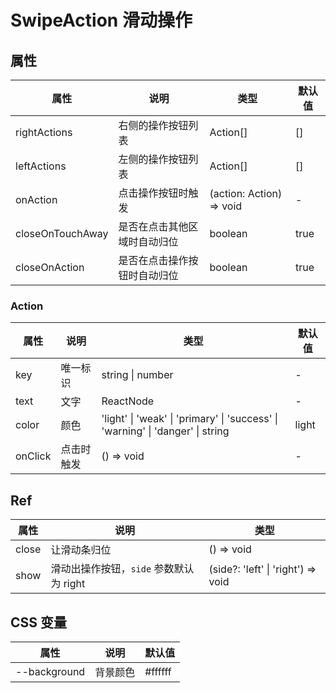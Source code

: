# SwipeAction 滑动操作

<code src="./demos/demo1.tsx"></code>

## 属性

| 属性             | 说明                         | 类型                     | 默认值 |
| ---------------- | ---------------------------- | ------------------------ | ------ |
| rightActions     | 右侧的操作按钮列表           | Action\[]                | \[]    |
| leftActions      | 左侧的操作按钮列表           | Action\[]                | \[]    |
| onAction         | 点击操作按钮时触发           | (action: Action) => void | -      |
| closeOnTouchAway | 是否在点击其他区域时自动归位 | boolean                  | true   |
| closeOnAction    | 是否在点击操作按钮时自动归位 | boolean                  | true   |

### Action

| 属性    | 说明       | 类型                                                                           | 默认值 |
| ------- | ---------- | ------------------------------------------------------------------------------ | ------ |
| key     | 唯一标识   | string \| number                                                               | -      |
| text    | 文字       | ReactNode                                                                      | -      |
| color   | 颜色       | 'light' \| 'weak' \| 'primary' \| 'success' \| 'warning' \| 'danger' \| string | light  |
| onClick | 点击时触发 | () => void                                                                     | -      |

## Ref

| 属性  | 说明                                    | 类型                               |
| ----- | --------------------------------------- | ---------------------------------- |
| close | 让滑动条归位                            | () => void                         |
| show  | 滑动出操作按钮，`side` 参数默认为 right | (side?: 'left' \| 'right') => void |

## CSS 变量

| 属性         | 说明     | 默认值  |
| ------------ | -------- | ------- |
| --background | 背景颜色 | #ffffff |
